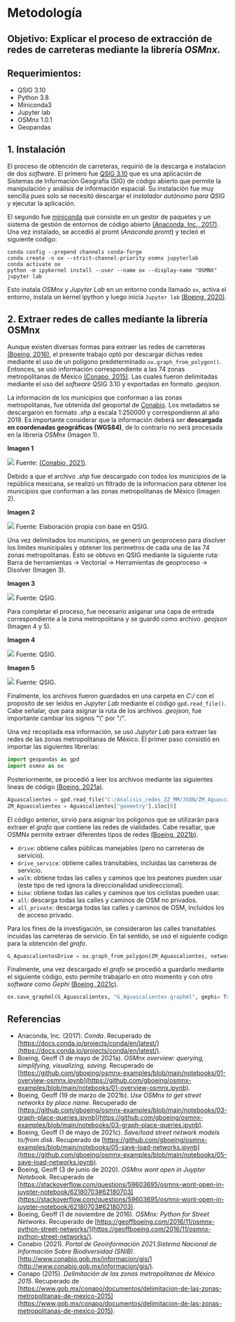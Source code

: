 # Metodología

## Objetivo: Explicar el proceso de extracción de redes de carreteras mediante la librería *OSMnx*. 
## Requerimientos:

- QSIG 3.10
- Python 3.8 
- Miniconda3
- Jupyter lab
- OSMnx 1.0.1 
- Geopandas 

## 1. Instalación

El proceso de obtención de carreteras, requirió de la descarga e instalacion de dos *software*. El primero fue [QSIG 3.10](https://qgis.org/es/site/forusers/download.html) que es una aplicación de Sistemas de Información Geografía (SIG) de código abierto que permite la manipulación y análisis de información espacial. Su instalación fue muy sencilla pues solo se necesitó descargar el *instalador autónomo para QSIG* y ejecutar la aplicación.  

El segundo fue [miniconda](https://docs.conda.io/en/latest/miniconda.html) que consiste en un gestor de paquetes y un sistema de gestión de entornos de código abierto [(Anaconda, Inc., 2017)](https://docs.conda.io/projects/conda/en/latest/). Una vez instalado, se accedió al promt (*Anaconda promt*) y tecleó el siguiente codigo:

~~~
conda config --prepend channels conda-forge
conda create -n ox --strict-channel-priority osmnx jupyterlab
conda activate ox
python -m ipykernel install --user --name ox --display-name "OSMNX"
jupyter lab
~~~

Esto instala *OSMnx* y *Jupyter Lab* en un entorno conda llamado `ox`, activa el entorno, instala un kernel ipython y luego inicia `Jupyter lab`
[(Boeing, 2020)](https://stackoverflow.com/questions/59603695/osmnx-wont-open-in-juypter-notebook/62180703#62180703).

## 2. Extraer redes de calles mediante la librería OSMnx

Aunque existen diversas formas para extraer las redes de carreteras [(Boeing, 2016)](https://geoffboeing.com/2016/11/osmnx-python-street-networks/), el presente trabajo optó por descargar dichas redes mediante el uso de un poligono predeterminado `ox.graph_from_polygon()`. Entonces, se usó información correspondiente a las 74 zonas metropolitanas de México [(Conapo, 2015)](https://www.gob.mx/conapo/documentos/delimitacion-de-las-zonas-metropolitanas-de-mexico-2015). Las cuales fueron delimitadas mediante el uso del *software* QSIG 3.10 y exportadas en formato *.geojson*. 

La información de los municipios que conforman a las zonas metropolitanas, fue obtenida del geoportal de [Conabio](http://www.conabio.gob.mx/informacion/gis/). Los metadatos se descargaron en formato *.shp*  a escala 1:250000 y correspondieron al año 2019. Es importante considerar que la información deberá ser **descargada en coordenadas geográficas (WGS84)**, de lo contrario no será procesada en la librería *OSMnx* (Imagen 1).  

**Imagen 1**  

<img src="https://github.com/omirandag/OSMnx_extract_rails/blob/main/Imagenes/CONABIO.png"> Fuente: [(Conabio, 2021)](http://www.conabio.gob.mx/informacion/gis/).

Debido a que el archivo *.shp* fue descargado con todos los municipios de la república mexicana, se realizó un filtrado de la informacion para obtener los municipios que conforman a las zonas metropolitanas de México (Imagen 2). 

 **Imagen 2**

<img src = "https://github.com/omirandag/OSMnx_extract_rails/blob/main/Imagenes/ZZMM.png"> Fuente: Elaboración propia con base en QSIG.

Una vez delimitados los municipios, se generó un geoproceso para disolver los limites municipales y obtener los perimetros de cada una de las 74 zonas metropolitanas. Esto se obtuvo en QSIG mediante la siguiente ruta: Barra de herramientas -> Vectorial -> Herramientas de geoproceso -> Disolver (Imagen 3).

**Imagen 3**

<img src = "https://github.com/omirandag/OSMnx_extract_rails/blob/main/Imagenes/DISOLVER.png"> Fuente: QSIG.

Para completar el proceso, fue necesario asiganar una capa de entrada correspondiente a la zona metropolitana y se guardó como archivo *.geojson* (Imagen 4 y 5). 

**Imagen 4**

<img src = "https://github.com/omirandag/OSMnx_extract_rails/blob/main/Imagenes/DISOLVER2.png"> Fuente: QSIG.

**Imagen 5**

<img src = "https://github.com/omirandag/OSMnx_extract_rails/blob/main/Imagenes/GEOJSON.png"> Fuente: QSIG.

Finalmente, los archivos fueron guardados en una carpeta en *C:/* con el proposito de ser leidos en *Jupyter Lab* mediante el código `gpd.read_file()`. Cabe señalar, que para asignar la ruta de los archivos *.geojson*, fue importante cambiar los signos "\\" por "/". 

Una vez recopilada esa información, se usó *Jupyter Lab* para extraer las redes de las zonas metropolitanas de México. El primer paso consistió en importar las siguientes librerías: 

``` python 
import geopandas as gpd
import osmnx as ox
```

Posteriormente, se procedió a leer los archivos mediante las siguientes lineas de código [(Boeing, 2021a)](https://github.com/gboeing/osmnx-examples/blob/main/notebooks/01-overview-osmnx.ipynb). 

``` python 
Aguascalientes = gpd.read_file("C:/Analisis_redes_ZZ_MM/JSON/ZM_Aguascalientes.geojson")
ZM_Aguascalientes = Aguascalientes["geometry"].iloc[0] 
```

El código anterior, sirvió para asignar los poligonos que se utilizarán para extraer el *grafo* que contiene las redes de vialidades. Cabe resaltar, que OSMNx permite extraer diferentes tipos de redes [(Boeing, 2021b)](https://github.com/gboeing/osmnx-examples/blob/main/notebooks/03-graph-place-queries.ipynb).

- `drive`: obtiene calles públicas manejables (pero no carreteras de servicio).
- `drive_service`: obtiene calles transitables, incluidas las carreteras de servicio.
- `walk`: obtiene todas las calles y caminos que los peatones pueden usar (este tipo de red ignora la direccionalidad unidireccional).
- `bike`: obtiene todas las calles y caminos que los ciclistas pueden usar.
- `all`: descarga todas las calles y caminos de OSM no privados.
- `all_private`: descarga todas las calles y caminos de OSM, incluidos los de acceso privado.

Para los fines de la investigación, se consideraron las calles transitables incuidas las carreteras de servicio. En tal sentido, se usó el siguiente codigo para la obtención del *grafo*.

``` python 
G_AguascalientesDrive = ox.graph_from_polygon(ZM_Aguascalientes, network_type= "drive_service")
```
Finalmente, una vez descargado el *grafo* se procedió a guardarlo mediante el siguiente código, esto permite trabajarlo en otro momento y con otro *software* como *Gephi* [(Boeing, 2021c)](https://github.com/gboeing/osmnx-examples/blob/main/notebooks/05-save-load-networks.ipynb).

``` python 
ox.save_graphml(G_Aguascalientes, "G_Aguascalientes.graphml", gephi= True)
```
## Referencias
- Anaconda, Inc. (2017). *Conda*. Recuperado de [https://docs.conda.io/projects/conda/en/latest/](https://docs.conda.io/projects/conda/en/latest/).
- Boeing, Geoff (1 de mayo de 2021a). *OSMnx overview: querying, simplifying, visualizing, saving*. Recuperado de [https://github.com/gboeing/osmnx-examples/blob/main/notebooks/01-overview-osmnx.ipynb](https://github.com/gboeing/osmnx-examples/blob/main/notebooks/01-overview-osmnx.ipynb).
- Boeing, Geoff (19 de marzo de 2021b). *Use OSMnx to get street networks by place name*. Recuperado de [https://github.com/gboeing/osmnx-examples/blob/main/notebooks/03-graph-place-queries.ipynb](https://github.com/gboeing/osmnx-examples/blob/main/notebooks/03-graph-place-queries.ipynb).
- Boeing, Geoff (1 de mayo de 2021c). *Save/load street network models to/from disk*. Recuperado de [https://github.com/gboeing/osmnx-examples/blob/main/notebooks/05-save-load-networks.ipynb](https://github.com/gboeing/osmnx-examples/blob/main/notebooks/05-save-load-networks.ipynb).
- Boeing, Geoff (3 de junio de 2020). *OSMnx wont open in Juypter Notebook*. Recuperado de [https://stackoverflow.com/questions/59603695/osmnx-wont-open-in-juypter-notebook/62180703#62180703](https://stackoverflow.com/questions/59603695/osmnx-wont-open-in-juypter-notebook/62180703#62180703).
- Boeing, Geoff (1 de noviembre de 2016). *OSMnx: Python for Street Networks*. Recuperado de [https://geoffboeing.com/2016/11/osmnx-python-street-networks/](https://geoffboeing.com/2016/11/osmnx-python-street-networks/).
- Conabio (2021). *Portal de Geoinformación 2021.Sistema Nacional de Información Sobre Biodiversidad (SNIB)*. [http://www.conabio.gob.mx/informacion/gis/](http://www.conabio.gob.mx/informacion/gis/).
- Conapo (2015). *Delimitación de las zonas metropolitanas de México 2015*. Recuperado de [https://www.gob.mx/conapo/documentos/delimitacion-de-las-zonas-metropolitanas-de-mexico-2015](https://www.gob.mx/conapo/documentos/delimitacion-de-las-zonas-metropolitanas-de-mexico-2015).
